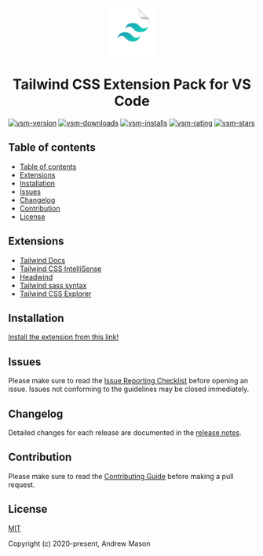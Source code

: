 <p align="center">
  <a href="https://github.com/bt-rb" target="_blank" rel="noopener noreferrer">
    <img src="assets/logo.png" width="100px">
  </a>
</p>

<h1 align="center">Tailwind CSS Extension Pack for VS Code</h1>

[![vsm-version](https://img.shields.io/visual-studio-marketplace/v/andrewmcodes.tailwindcss-extension-pack?style=flat-square&label=VS%20Marketplace&logo=visual-studio-code)](https://marketplace.visualstudio.com/items?itemName=andrewmcodes.tailwindcss-extension-pack)
[![vsm-downloads](https://img.shields.io/visual-studio-marketplace/d/andrewmcodes.tailwindcss-extension-pack?style=flat-square&label=downloads&logo=visual-studio-code)](https://marketplace.visualstudio.com/items?itemName=andrewmcodes.tailwindcss-extension-pack)
[![vsm-installs](https://img.shields.io/visual-studio-marketplace/i/andrewmcodes.tailwindcss-extension-pack?style=flat-square&label=installs&logo=visual-studio-code)](https://marketplace.visualstudio.com/items?itemName=andrewmcodes.tailwindcss-extension-pack)
[![vsm-rating](https://img.shields.io/visual-studio-marketplace/r/andrewmcodes.tailwindcss-extension-pack?style=flat-square&label=rating&logo=visual-studio-code)](https://marketplace.visualstudio.com/items?itemName=andrewmcodes.tailwindcss-extension-pack)
[![vsm-stars](https://img.shields.io/visual-studio-marketplace/stars/andrewmcodes.tailwindcss-extension-pack?style=flat-square&label=stars&logo=visual-studio-code)](https://marketplace.visualstudio.com/items?itemName=andrewmcodes.tailwindcss-extension-pack)

## Table of contents

- [Table of contents](#table-of-contents)
- [Extensions](#extensions)
- [Installation](#installation)
- [Issues](#issues)
- [Changelog](#changelog)
- [Contribution](#contribution)
- [License](#license)

## Extensions

- [Tailwind Docs](https://marketplace.visualstudio.com/items?itemName=austenc.tailwind-docs)
- [Tailwind CSS IntelliSense](https://marketplace.visualstudio.com/items?itemName=bradlc.vscode-tailwindcss)
- [Headwind](https://marketplace.visualstudio.com/items?itemName=heybourn.headwind)
- [Tailwind sass syntax](https://marketplace.visualstudio.com/items?itemName=macieklad.tailwind-sass-syntax)
- [Tailwind CSS Explorer](https://marketplace.visualstudio.com/items?itemName=petermekhaeil.vscode-tailwindcss-explorer)

## Installation

[Install the extension from this link!](https://marketplace.visualstudio.com/items?itemName=andrewmcodes.tailwindcss-extension-pack)

## Issues

Please make sure to read the [Issue Reporting Checklist](.github/CONTRIBUTING.md) before opening an issue. Issues not conforming to the guidelines may be closed immediately.

## Changelog

Detailed changes for each release are documented in the [release notes](https://github.com/andrewmcodes/vscode-tailwindcss-extension-pack/releases).

## Contribution

Please make sure to read the [Contributing Guide](.github/CONTRIBUTING.md) before making a pull request.

## License

[MIT](https://opensource.org/licenses/MIT)

Copyright (c) 2020-present, Andrew Mason

